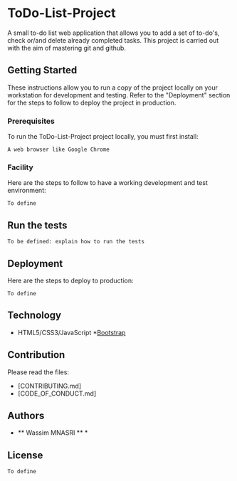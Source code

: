 # ToDo-List-Project
A small to-do list web application that allows you to add a set of to-do's, check or/and delete already completed tasks. This project is carried out with the aim of mastering git and github.

## Getting Started

These instructions allow you to run a copy of the project locally on your workstation for development and testing. Refer to the "Deployment" section for the steps to follow to deploy the project in production.

### Prerequisites

To run the ToDo-List-Project project locally, you must first install:

```
A web browser like Google Chrome

```

### Facility

Here are the steps to follow to have a working development and test environment:


```
To define
```



## Run the tests

```
To be defined: explain how to run the tests
```


## Deployment

Here are the steps to deploy to production:

```
To define
```

## Technology

* HTML5/CSS3/JavaScript
*[Bootstrap](https://getbootstrap.com/docs/5.2/getting-started/download/)

## Contribution

Please read the files:
* [CONTRIBUTING.md]
* [CODE_OF_CONDUCT.md]

## Authors

* ** Wassim MNASRI ** *

## License

```
To define
```
